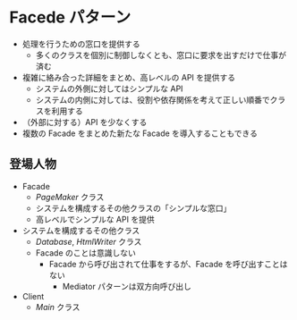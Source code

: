 # Facede パターン

* 処理を行うための窓口を提供する
    * 多くのクラスを個別に制御しなくとも、窓口に要求を出すだけで仕事が済む
* 複雑に絡み合った詳細をまとめ、高レベルの API を提供する
    * システムの外側に対してはシンプルな API
    * システムの内側に対しては、役割や依存関係を考えて正しい順番でクラスを利用する
* （外部に対する）API を少なくする
* 複数の Facade をまとめた新たな Facade を導入することもできる


## 登場人物
* Facade
    * *PageMaker* クラス
    * システムを構成するその他クラスの「シンプルな窓口」
    * 高レベルでシンプルな API を提供
* システムを構成するその他クラス
    * *Database*, *HtmlWriter* クラス
    * Facade のことは意識しない
        * Facade から呼び出されて仕事をするが、Facade を呼び出すことはない
            * Mediator パターンは双方向呼び出し
* Client
    * *Main* クラス
